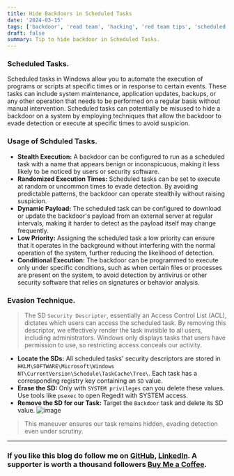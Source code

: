 ```yaml
---
title: Hide Backdoors in Scheduled Tasks
date: '2024-03-15'
tags: ['backdoor', 'read team', 'hacking', 'red team tips', 'scheduled tasks', 'hacking', 'techniques', 'tips']
draft: false
summary: Tip to hide backdoor in Scheduled Tasks.
---
```




### Scheduled Tasks.

Scheduled tasks in Windows allow you to automate the execution of programs or scripts at specific times or in response to certain events. These tasks can include system maintenance, application updates, backups, or any other operation that needs to be performed on a regular basis without manual intervention. Scheduled tasks can potentially be misused to hide a backdoor on a system by employing techniques that allow the backdoor to evade detection or execute at specific times to avoid suspicion.


### Usage of Schduled Tasks.

- **Stealth Execution:** A backdoor can be configured to run as a scheduled task with a name that appears benign or inconspicuous, making it less likely to be noticed by users or security software.
- **Randomized Execution Times:** Scheduled tasks can be set to execute at random or uncommon times to evade detection. By avoiding predictable patterns, the backdoor can operate stealthily without raising suspicion.
- **Dynamic Payload:** The scheduled task can be configured to download or update the backdoor's payload from an external server at regular intervals, making it harder to detect as the payload itself may change frequently.
- **Low Priority:** Assigning the scheduled task a low priority can ensure that it operates in the background without interfering with the normal operation of the system, further reducing the likelihood of detection.
- **Conditional Execution:** The backdoor can be programmed to execute only under specific conditions, such as when certain files or processes are present on the system, to avoid detection by antivirus or other security software that relies on signatures or behavior analysis.

### Evasion Technique.
>The SD `Security Descriptor`, essentially an Access Control List (ACL), dictates which users can access the scheduled task. By removing this descriptor, we effectively render the task invisible to all users, including administrators. Windows only displays tasks that users have permission to use, so restricting access conceals our activity.

- **Locate the SDs:** All scheduled tasks' security descriptors are stored in `HKLM\SOFTWARE\Microsoft\Windows NT\CurrentVersion\Schedule\TaskCache\Tree\`. Each task has a corresponding registry key containing an `SD` value.
- **Erase the SD:** Only with `SYSTEM privileges` can you delete these values. Use tools like `psexec` to open Regedit with SYSTEM access.
- **Remove the SD for our Task:** Target the `Backdoor` task and delete its SD value. ![image](https://github.com/dx7er/portfolio/assets/79792270/32bda00d-469e-447b-a99a-c0e1387f7a75)

>This maneuver ensures our task remains hidden, evading detection even under scrutiny.

--- 
### If you like this blog do follow me on [GitHub](https://github.com/dx7er), [LinkedIn](https://www.linkedin.com/in/naqvio7/). A supporter is worth a thousand followers [Buy Me a Coffee](https://www.buymeacoffee.com/dx73r).
